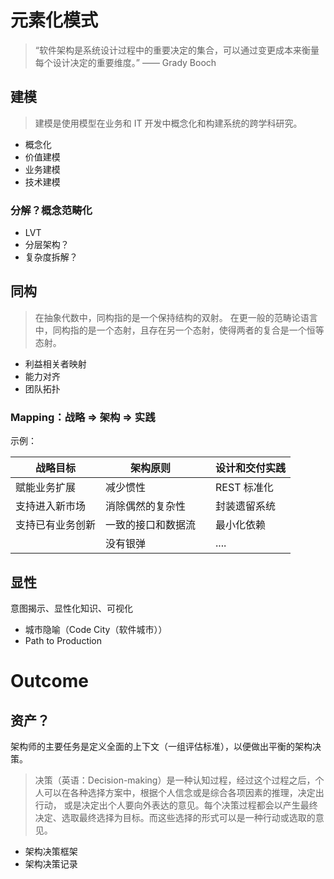# 元素化模式

> “软件架构是系统设计过程中的重要决定的集合，可以通过变更成本来衡量每个设计决定的重要维度。” —— Grady Booch

## 建模

> 建模是使用模型在业务和 IT 开发中概念化和构建系统的跨学科研究。

- 概念化
- 价值建模 
- 业务建模 
- 技术建模

### 分解？概念范畴化

- LVT
- 分层架构？
- 复杂度拆解？

## 同构

> 在抽象代数中，同构指的是一个保持结构的双射。 在更一般的范畴论语言中，同构指的是一个态射，且存在另一个态射，使得两者的复合是一个恒等态射。

- 利益相关者映射
- 能力对齐
- 团队拓扑

### Mapping：战略 => 架构 => 实践

示例：

| 战略目标     | 架构原则      |     | 设计和交付实践  |
|----------|-----------|:----|----------|
| 赋能业务扩展   | 减少惯性      |     | REST 标准化 |
| 支持进入新市场  | 消除偶然的复杂性  |     | 封装遗留系统   |
| 支持已有业务创新 | 一致的接口和数据流 |     | 最小化依赖    |
|          | 没有银弹      |     | ....     |

## 显性

意图揭示、显性化知识、可视化

- 城市隐喻（Code City（软件城市））
- Path to Production

# Outcome

## 资产？

架构师的主要任务是定义全面的上下文（一组评估标准），以便做出平衡的架构决策。

> 决策（英语：Decision-making）是一种认知过程，经过这个过程之后，个人可以在各种选择方案中，根据个人信念或是综合各项因素的推理，决定出行动，
> 或是决定出个人要向外表达的意见。每个决策过程都会以产生最终决定、选取最终选择为目标。而这些选择的形式可以是一种行动或选取的意见。

- 架构决策框架
- 架构决策记录
